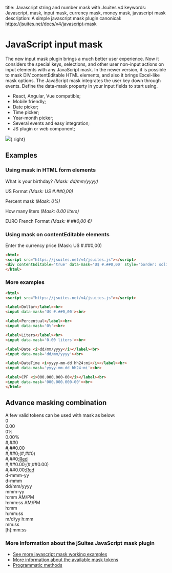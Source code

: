 title: Javascript string and number mask with Jsuites v4
keywords: Javascript, mask, input mask, currency mask, money mask, javascript mask
description: A simple javascript mask plugin
canonical: https://jsuites.net/docs/v4/javascript-mask

JavaScript input mask
=====================

The new input mask plugin brings a much better user experience. Now it considers the special keys, selections, and other user non-input actions on input elements with any JavaScript mask. In the newer version, it is possible to mask DIV.contentEditable HTML elements, and also it brings Excel-like mask options. The JavaScript mask integrates the user key down through events. Define the data-mask property in your input fields to start using.  
  

* React, Angular, Vue compatible;
* Mobile friendly;
* Date picker;
* Time picker;
* Year-month picker;
* Several events and easy integration;
* JS plugin or web component;

![](img/js-mask.svg){.right}

  
  

Examples
--------

### Using mask in HTML form elements

What is your birthday? _(Mask: dd/mm/yyyy)_

US Format _(Mask: US #.##0,00)_

Percent mask _(Mask: 0%)_

How many liters _(Mask: 0.00 liters)_

EURO French Format _(Mask: # ##0,00 €)_

### Using mask on contentEditable elements

Enter the currency price (Mask: U$ #.##0,00)

```html
<html>
<script src="https://jsuites.net/v4/jsuites.js"></script>
<div contentEditable='true' data-mask='U$ #.##0,00' style='border: solid 1px black;'></div>
</html>
```
  
  

### More examples

```html
<html>
<script src="https://jsuites.net/v4/jsuites.js"></script>

<label>Dollar</label><br>
<input data-mask='U$ #.##0,00'><br>

<label>Percentual</label><br>
<input data-mask='0%'><br>

<label>Liters</label><br>
<input data-mask='0.00 liters'><br>

<label>Date <i>dd/mm/yyyy</i></label><br>
<input data-mask='dd/mm/yyyy'><br>

<label>DateTime <i>yyyy-mm-dd hh24:mi</i></label><br>
<input data-mask='yyyy-mm-dd hh24:mi'><br>

<label>CPF <i>000.000.000-00</i></label><br>
<input data-mask='000.000.000-00'><br>
</html>
```
  
  

Advance masking combination
---------------------------

A few valid tokens can be used with mask as below:<br>
0<br>
0.00<br>
0%<br>
0.00%<br>
#,##0<br>
#,##0.00<br>
#,##0;(#,##0)<br>
#,##0;[Red](#,##0)<br>
#,##0.00;(#,##0.00)<br>
#,##0.00;[Red](#,##0.00)<br>
d-mmm-yy<br>
d-mmm<br>
dd/mm/yyyy<br>
mmm-yy<br>
h:mm AM/PM<br>
h:mm:ss AM/PM<br>
h:mm<br>
h:mm:ss<br>
m/d/yy h:mm<br>
mm:ss<br>
[h]:mm:ss<br>

  
  

### More information about the jSuites JavaScript mask plugin

* [See more javascript mask working examples](/docs/v4/javascript-mask/basic)
* [More information about the available mask tokens](/docs/v4/javascript-mask/quick-reference)
* [Programmatic methods](/docs/v4/javascript-mask/basic)
